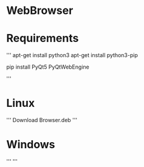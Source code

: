 # WebBrowser

# Requirements
'''
apt-get install python3
apt-get install python3-pip

pip install PyQt5 PyQtWebEngine

'''

# Linux

'''
Download Browser.deb
'''

# Windows

'''
'''
